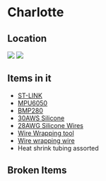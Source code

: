 # Charlotte

## Location
![](7a142f33e0510a54e6eaf6175b8cdb7b_MD5.webp)
![](093c447cea140f9144e553e2389082cc_MD5.webp)

## Items in it
- [ST-LINK](Sensors+etc.md#^f942c4)
- [MPU6050](Sensors+etc.md#^38d370)
- [BMP280](Sensors+etc.md#^a1a24f)
- [30AWS Silicone](connectors.md#^be1d16)
- [28AWG Silicone Wires](connectors.md#^a2403b)
- [Wire Wrapping tool](Miscelaneous.md#^0d01cd)
- [Wire wrapping wire](connectors.md#^158f24)
- Heat shrink tubing assorted
## Broken Items
